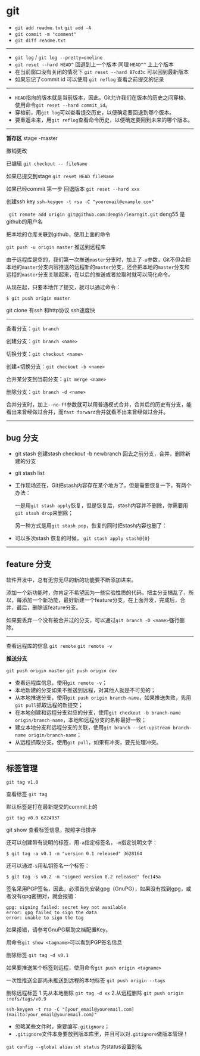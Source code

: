 # git

* `git add readme.txt` `git add -A`
* `git commit -m "comment"`
* `git diff readme.txt`

---

* `git log`  /  `git log --pretty=oneline `
* `git reset --hard HEAD^` 回退到上一个版本  同理 `HEAD^^` 上上个版本
* 在当前窗口没有关闭的情况下  `git reset --hard 87cd3c` 可以回到最新版本
* 如果忘记了commit id 可以使用 `git reflog` 查看之前提交的记录

---

* `HEAD`指向的版本就是当前版本，因此，Git允许我们在版本的历史之间穿梭，使用命令`git reset --hard commit_id`。
* 穿梭前，用`git log`可以查看提交历史，以便确定要回退到哪个版本。
* 要重返未来，用`git reflog`查看命令历史，以便确定要回到未来的哪个版本。 

---

**暂存区**   stage -master

撤销更改  

已编辑 `git checkout -- fileName`

 如果已提交到stage  `git reset HEAD fileName`

如果已经commit  第一步 回退版本  `git reset --hard xxx`

创建ssh key  `ssh-keygen -t rsa -C "youremail@example.com"`

` git remote add origin git@github.com:deng55/learngit.git`  deng55 是github的用户名

把本地的仓库关联到github，使用上面的命令

`git push -u origin master` 推送到远程库

由于远程库是空的，我们第一次推送`master`分支时，加上了`-u`参数，Git不但会把本地的`master`分支内容推送的远程新的`master`分支，还会把本地的`master`分支和远程的`master`分支关联起来，在以后的推送或者拉取时就可以简化命令。

从现在起，只要本地作了提交，就可以通过命令：

```
$ git push origin master
```

git clone 有ssh 和http协议 ssh速度快

---

查看分支：`git branch`

创建分支：`git branch <name>`

切换分支：`git checkout <name>`

创建+切换分支：`git checkout -b <name>`

合并某分支到当前分支：`git merge <name>`

删除分支：`git branch -d <name>`





合并分支时，加上`--no-ff`参数就可以用普通模式合并，合并后的历史有分支，能看出来曾经做过合并，而`fast forward`合并就看不出来曾经做过合并。



---

## bug 分支

* git stash  创建stash checkout -b newbranch  回去之前分支，合并，删除新建的分支

* git stash list

* 工作现场还在，Git把stash内容存在某个地方了，但是需要恢复一下，有两个办法：

  一是用`git stash apply`恢复，但是恢复后，stash内容并不删除，你需要用`git stash drop`来删除；

  另一种方式是用`git stash pop`，恢复的同时把stash内容也删了：

* 可以多次stash  恢复的时候， `git stash apply stash@{0}` 

---

## feature 分支

软件开发中，总有无穷无尽的新的功能要不断添加进来。

添加一个新功能时，你肯定不希望因为一些实验性质的代码，把主分支搞乱了，所以，每添加一个新功能，最好新建一个feature分支，在上面开发，完成后，合并，最后，删除该feature分支。

如果要丢弃一个没有被合并过的分支，可以通过`git branch -D <name>`强行删除。



---

查看远程库的信息 `git remote`  `git remote -v`

**推送分支**

`git push origin master`  `git push origin dev`

- 查看远程库信息，使用`git remote -v`；
- 本地新建的分支如果不推送到远程，对其他人就是不可见的；
- 从本地推送分支，使用`git push origin branch-name`，如果推送失败，先用`git pull`抓取远程的新提交；
- 在本地创建和远程分支对应的分支，使用`git checkout -b branch-name origin/branch-name`，本地和远程分支的名称最好一致；
- 建立本地分支和远程分支的关联，使用`git branch --set-upstream branch-name origin/branch-name`；
- 从远程抓取分支，使用`git pull`，如果有冲突，要先处理冲突。

---

## 标签管理 

`git tag v1.0`

查看标签 `git tag`

默认标签是打在最新提交的commit上的

```
git tag v0.9 6224937
```

git show <tagname> 查看标签信息，按照字母排序



还可以创建带有说明的标签，用`-a`指定标签名，`-m`指定说明文字：

```
$ git tag -a v0.1 -m "version 0.1 released" 3628164
```



还可以通过`-s`用私钥签名一个标签：

```
$ git tag -s v0.2 -m "signed version 0.2 released" fec145a
```

签名采用PGP签名，因此，必须首先安装gpg（GnuPG），如果没有找到gpg，或者没有gpg密钥对，就会报错：

```
gpg: signing failed: secret key not available
error: gpg failed to sign the data
error: unable to sign the tag
```

如果报错，请参考GnuPG帮助文档配置Key。

用命令`git show <tagname>`可以看到PGP签名信息

删除标签  `git tag -d v0.1`

如果要推送某个标签到远程，使用命令`git push origin <tagname>`

一次性推送全部尚未推送到远程的本地标签  `git push origin --tags`

删除远程标签 1.先从本地删除 `git tag -d xx` 2.从远程删除 `git push origin :refs/tags/v0.9`

`ssh-keygen -t rsa -C "[your_email@youremail.com](mailto:your_email@youremail.com)"`

- 忽略某些文件时，需要编写`.gitignore`；
- `.gitignore`文件本身要放到版本库里，并且可以对`.gitignore`做版本管理！

`git config --global alias.st status` 为status设置别名